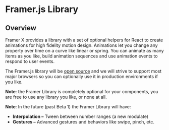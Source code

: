 # Framer.js Library

## Overview

Framer X provides a library with a set of optional helpers for React to create animations for high fidelity motion design. Animations let you change any property over time on a curve like linear or spring. You can animate as many items as you like, build animation sequences and use animation events to respond to user events.

The Framer.js library will be [open source](http://github.com/koenbok/framer) and we will strive to support most major browsers so you can optionally use it in production environments if you like.  
  
**Note**: the Framer Library is completely optional for your components, you are free to use any library you like, or none at all.

**Note**: In the future \(past Beta 1\) the Framer Library will have:

* **Interpolation –** Tween between number ranges \(a new modulate\)
* **Gestures –** Advanced gestures and behaviors like swipe, pinch, etc.

## 

